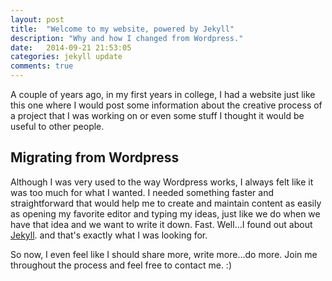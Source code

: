 ```yaml
---
layout: post
title:  "Welcome to my website, powered by Jekyll"
description: "Why and how I changed from Wordpress."
date:   2014-09-21 21:53:05
categories: jekyll update
comments: true
---
```


A couple of years ago, in my first years in college, I had a website just like this one where I would post some information about the creative process of a project that I was working on or even some stuff I thought it would be useful to other people.

## Migrating from Wordpress

Although I was very used to the way Wordpress works, I always felt like it was too much for what I wanted. I needed something faster and straightforward that would help me to create and maintain content as easily as opening my favorite editor and typing my ideas, just like we do when we have that idea and we want to write it down. Fast. Well...I found out about <a href="http://jekyllrb.com/" target="_blank">Jekyll</a>. and that's exactly what I was looking for.

So now, I even feel like I should share more, write more...do more. Join me throughout the process and feel free to contact me. :)

